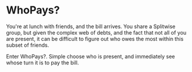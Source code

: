 WhoPays?
=======
You're at lunch with friends, and the bill arrives. You share a Splitwise group, but given the complex web of debts, and the fact that not all of you are present, it can be difficult to figure out who owes the most within this subset of friends.

Enter WhoPays?. Simple choose who is present, and immediately see whose turn it is to pay the bill.
